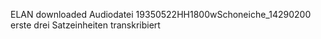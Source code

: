 ELAN downloaded
Audiodatei 19350522HH1800wSchoneiche_14290200 
  erste drei Satzeinheiten transkribiert 
